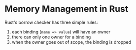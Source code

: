 # Memory Management in Rust

Rust's borrow checker has three simple rules:
1. each binding (`name => value`) will have an owner
2. there can only one owner for a binding
3. when the owner goes out of scope, the binding is dropped

